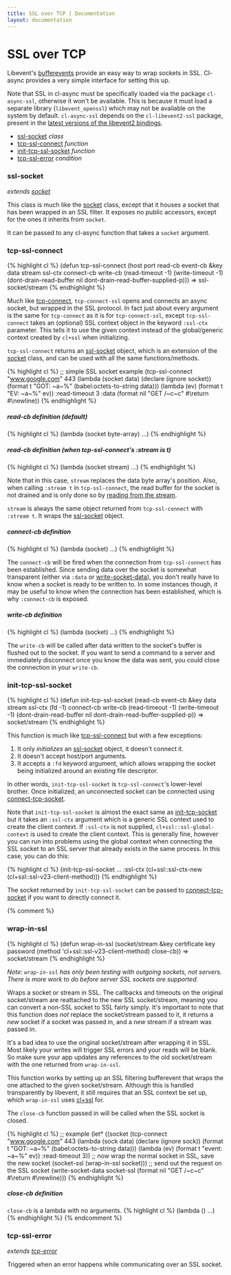 ```yaml
---
title: SSL over TCP | Documentation
layout: documentation
---
```


SSL over TCP
============
Libevent's [bufferevents](http://www.wangafu.net/~nickm/libevent-book/Ref6a_advanced_bufferevents.html)
provide an easy way to wrap sockets in SSL. Cl-async provides a very simple
interface for setting this up.

Note that SSL in cl-async must be specifically loaded via the package
`cl-async-ssl`, otherwise it won't be available. This is because it must load a
separate library (`libevent_openssl`) which may not be available on the system
by default. `cl-async-ssl` depends on the `cl-libevent2-ssl` package, present in
the [latest versions of the libevent2 bindings](https://github.com/orthecreedence/cl-libevent2).

- [ssl-socket](#ssl-socket) _class_
- [tcp-ssl-connect](#tcp-ssl-connect) _function_
- [init-tcp-ssl-socket](#init-tcp-ssl-socket) _function_
- [tcp-ssl-error](#tcp-ssl-error) _condition_

<a id="ssl-socket"></a>
### ssl-socket
_extends [socket](/cl-async/tcp#socket)_

This class is much like the [socket](/cl-async/tcp#socket) class, except that it
houses a socket that has been wrapped in an SSL filter. It exposes no public
accessors, except for the ones it inherits from `socket`.

It can be passed to any cl-async function that takes a `socket` argument.

<a id="tcp-ssl-connect"></a>
### tcp-ssl-connect
{% highlight cl %}
(defun tcp-ssl-connect (host port read-cb event-cb
                        &key data stream ssl-ctx
                             connect-cb write-cb
                             (read-timeout -1) (write-timeout -1)
                             (dont-drain-read-buffer nil dont-drain-read-buffer-supplied-p)))
  => ssl-socket/stream
{% endhighlight %}

Much like [tcp-connect](/cl-async/tcp#tcp-connect), `tcp-connect-ssl` opens and
connects an async socket, but wrapped in the SSL protocol. In fact just about
every argument is the same for `tcp-connect` as it is for `tcp-connect-ssl`,
except `tcp-ssl-connect` takes an (optional) SSL context object in the keyword
`:ssl-ctx` parameter. This tells it to use the given context instead of the
global/generic context created by `cl+ssl` when initializing.

`tcp-ssl-connect` returns an [ssl-socket](#ssl-socket) object, which is an
extension of the [socket](/cl-async/tcp#socket) class, and can be used with all
the same functions/methods.

{% highlight cl %}
;; simple SSL socket example
(tcp-ssl-connect "www.google.com" 443
                 (lambda (socket data)
                   (declare (ignore socket))
                   (format t "GOT: ~a~%" (babel:octets-to-string data)))
                 (lambda (ev)
                   (format t "EV: ~a~%" ev))
                 :read-timeout 3
                 :data (format nil "GET /~c~c" #\return #\newline))
{% endhighlight %}

<a id="tcp-ssl-connect-read-cb"></a>
##### read-cb definition (default)

{% highlight cl %}
(lambda (socket byte-array) ...)
{% endhighlight %}

<a id="tcp-ssl-connect-read-cb-stream"></a>
##### read-cb definition (when tcp-ssl-connect's :stream is t)

{% highlight cl %}
(lambda (socket stream) ...)
{% endhighlight %}

Note that in this case, `stream` replaces the data byte array's position. Also,
when calling `:stream t` in `tcp-ssl-connect`, the read buffer for the socket is
not drained and is only done so by [reading from the stream](/cl-async/tcp-stream).

`stream` is always the same object returned from `tcp-ssl-connect` with
`:stream t`.  It wraps the [ssl-socket](#ssl-socket) object.

<a id="tcp-ssl-connect-connect-cb"></a>
##### connect-cb definition
{% highlight cl %}
(lambda (socket) ...)
{% endhighlight %}

The `connect-cb` will be fired when the connection from `tcp-ssl-connect` has been
established. Since sending data over the socket is somewhat transparent (either
via `:data` or [write-socket-data](#write-socket-data)), you don't really have
to know when a socket is ready to be written to. In some instances though, it
may be useful to know when the connection has been established, which is why
`:connect-cb` is exposed.

<a id="tcp-ssl-connect-write-cb"></a>
##### write-cb definition

{% highlight cl %}
(lambda (socket) ...)
{% endhighlight %}

The `write-cb` will be called after data written to the socket's buffer is
flushed out to the socket. If you want to send a command to a server and
immediately disconnect once you know the data was sent, you could close the
connection in your `write-cb`.


<a id="init-tcp-ssl-socket"></a>
### init-tcp-ssl-socket
{% highlight cl %}
(defun init-tcp-ssl-socket (read-cb event-cb
                            &key data stream ssl-ctx (fd -1)
                                 connect-cb write-cb
                                 (read-timeout -1) (write-timeout -1)
                                 (dont-drain-read-buffer nil dont-drain-read-buffer-supplied-p))
  => socket/stream
{% endhighlight %}

This function is much like [tcp-ssl-connect](#tcp-ssl-connect) but with a few
exceptions:

 1. It only *initializes* an [ssl-socket](#ssl-socket) object, it doesn't connect
 it.
 2. It doesn't accept host/port arguments.
 3. It accepts a `:fd` keyword argument, which allows wrapping the socket being
 initialized around an existing file descriptor.

In other words, `init-tcp-ssl-socket` is `tcp-ssl-connect`'s lower-level brother.
Once initialized, an unconnected socket can be connected using
[connect-tcp-socket](/cl-async/tcp#connect-tcp-socket).

Note that `init-tcp-ssl-socket` is almost the exact same as [init-tcp-socket](/cl-async/tcp#init-tcp-socket)
but it takes an `:ssl-ctx` argument which is a generic SSL context used to
create the client context. If `:ssl-ctx` is not supplied,
`cl+ssl::ssl-global-context` is used to create the client context. This is
generally fine, however you can run into problems using the global context when
connecting the SSL socket to an SSL server that already exists in the same
process. In this case, you can do this:

{% highlight cl %}
(init-tcp-ssl-socket ...
                     :ssl-ctx (cl+ssl::ssl-ctx-new (cl+ssl::ssl-v23-client-method)))
{% endhighlight %}

The socket returned by `init-tcp-ssl-socket` can be passed to
[connect-tcp-socket](/cl-async/tcp#connect-tcp-socket) if you want to directly
connect it.


{% comment %}
<a id="wrap-in-ssl"></a>
### wrap-in-ssl
{% highlight cl %}
(defun wrap-in-ssl (socket/stream &key certificate key password
                                       (method 'cl+ssl::ssl-v23-client-method)
                                       close-cb))
  => socket/stream
{% endhighlight %}

_Note: `wrap-in-ssl` has only been testing with outgoing sockets, not servers.
There is more work to do before server SSL sockets are supported._

Wraps a socket or stream in SSL. The callbacks and timeouts on the original
socket/stream are reattached to the new SSL socket/stream, meaning you can
convert a non-SSL socket to SSL fairly simply. It's important to note that this
function does *not* replace the socket/stream passed to it, it returns a *new*
socket if a socket was passed in, and a *new* stream if a stream was passed in.

It's a bad idea to use the original socket/stream after wrapping it in SSL. Most
likely your writes will trigger SSL errors and your reads will be blank. So make
sure your app updates any references to the old socket/stream with the one
returned from `wrap-in-ssl`.

This function works by setting up an SSL filtering bufferevent that wraps the
one attached to the given socket/stream. Although this is handled transparently
by libevent, it still requires that an SSL context be set up, which
`wrap-in-ssl` uses [cl+ssl](http://common-lisp.net/project/cl-plus-ssl/) for.

The `close-cb` function passed in will be called when the SSL socket is closed.

{% highlight cl %}
;; example
(let* ((socket (tcp-connect "www.google.com" 443
                            (lambda (sock data)
                              (declare (ignore sock))
                              (format t "GOT: ~a~%" (babel:octets-to-string data)))
                            (lambda (ev)
                              (format t "event: ~a~%" ev))
                            :read-timeout 3))
       ;; now wrap the normal socket in SSL, save the new socket
       (socket-ssl (wrap-in-ssl socket)))
  ;; send out the request on the SSL socket
  (write-socket-data socket-ssl (format nil "GET /~c~c" #\return #\newline)))
{% endhighlight %}

<a id="wrap-in-ssl-close-cb"></a>
##### close-cb definition
`close-cb` is a lambda with no arguments.
{% highlight cl %}
(lambda () ...)
{% endhighlight %}
{% endcomment %}

<a id="tcp-ssl-error"></a>
### tcp-ssl-error
_extends [tcp-error](/cl-async/tcp#tcp-error)_

Triggered when an error happens while communicating over an SSL socket.
